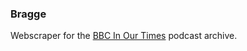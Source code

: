 ### Bragge

Webscraper for the [BBC In Our Times](https://www.bbc.co.uk/programmes/articles/2Dw1c7rxs6DmyK0pMRwpMq1/archive) podcast archive.
